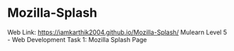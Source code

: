 # Mozilla-Splash

Web Link: https://iamkarthik2004.github.io/Mozilla-Splash/
Mulearn Level 5 - Web Development 
Task 1: Mozilla Splash Page
